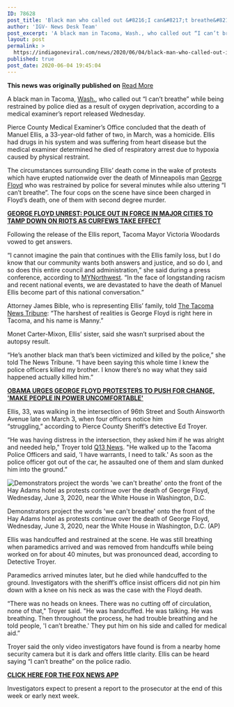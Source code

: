 ```yaml
---
ID: 78628
post_title: 'Black man who called out &#8216;I can&#8217;t breathe&#8217; while being restrained by Tacoma police died from oxygen depriva&#8230;'
author: 'IGV- News Desk Team'
post_excerpt: 'A black man in Tacoma, Wash., who called out “I can’t breathe” while being restrained by police died as a result of oxygen deprivation, according to a medical examiner’s report released Wednesday.Pierce County Medical Examiner’s Office concluded that the death of Manuel Ellis, a 33-year-old father of two, in March, was a homicide. Ellis had&hellip;'
layout: post
permalink: >
  https://indiagoneviral.com/news/2020/06/04/black-man-who-called-out-i-cant-breathe-while-being-restrained-by-tacoma-police-died-from-oxygen-depriva/78628/india-gone-viral/
published: true
post_date: 2020-06-04 19:45:04
---
```

<b>This news was originally published on</b> <a href="https://www.foxnews.com/us/black-tacoma-man-manuel-ellis-i-cant-breathe-police" class="button purchase" rel="nofollow noopener noreferrer" target="_blank">Read More</a> <br/><div><p>A black man in Tacoma, <a href="https://www.foxnews.com/category/us/us-regions/west/washington" target="_blank" rel="noopener noreferrer">Wash.</a>, who called out “I can’t breathe” while being restrained by police died as a result of oxygen deprivation, according to a medical examiner’s report released Wednesday.</p><p>Pierce County Medical Examiner’s Office concluded that the death of Manuel Ellis, a 33-year-old father of two, in March, was a homicide. Ellis had drugs in his system and was suffering from heart disease but the medical examiner determined he died of respiratory arrest due to hypoxia caused by physical restraint.</p><p>The circumstances surrounding Ellis’ death come in the wake of protests which have erupted nationwide over the death of Minneapolis man <a href="https://www.foxnews.com/category/person/george-floyd" target="_blank" rel="noopener noreferrer">George Floyd</a> who was restrained by police for several minutes while also uttering “I can’t breathe”. The four cops on the scene have since been charged in Floyd’s death, one of them with second degree murder.</p><p><strong><a href="https://www.foxnews.com/us/george-floyd-curfews-cities-protests-riots" target="_blank" rel="noopener noreferrer">GEORGE FLOYD UNREST: POLICE OUT IN FORCE IN MAJOR CITIES TO TAMP DOWN ON RIOTS AS CURFEWS TAKE EFFECT</a></strong></p><p>Following the release of the Ellis report, Tacoma Mayor Victoria Woodards vowed to get answers.</p><p>“I cannot imagine the pain that continues with the Ellis family loss, but I do know that our community wants both answers and justice, and so do I, and so does this entire council and administration,” she said during a press conference, according to <a href="https://mynorthwest.com/1916521/tacoma-police-manuel-ellis/" target="_blank" rel="noopener noreferrer">MYNorthwest</a>. “In the face of longstanding racism and recent national events, we are devastated to have the death of Manuel Ellis become part of this national conversation.”</p><p>Attorney James Bible, who is representing Ellis’ family, told <a href="https://www.thenewstribune.com/news/local/article243210681.html" target="_blank" rel="noopener noreferrer">The Tacoma News Tribune</a>: “The harshest of realities is George Floyd is right here in Tacoma, and his name is Manny.”</p><p>Monet Carter-Mixon, Ellis’ sister, said she wasn’t surprised about the autopsy result.</p><p>“He’s another black man that’s been victimized and killed by the police,” she told The News Tribune. “I have been saying this whole time I knew the police officers killed my brother. I know there’s no way what they said happened actually killed him.”</p><p><strong><a href="https://www.foxnews.com/politics/obama-urges-george-floyd-protesters-to-push-for-change-make-people-in-power-uncomfortable" target="_blank" rel="noopener noreferrer">OBAMA URGES GEORGE FLOYD PROTESTERS TO PUSH FOR CHANGE, 'MAKE PEOPLE IN POWER UNCOMFORTABLE'</a></strong></p><p>Ellis, 33, was walking in the intersection of 96th Street and South Ainsworth Avenue late on March 3, when four officers notice him “struggling,” according to Pierce County Sheriff’s detective Ed Troyer.</p><p>“He was having distress in the intersection, they asked him if he was alright and needed help," Troyer told <a href="https://q13fox.com/2020/06/03/manuel-ellis-how-the-death-of-george-floyd-brought-to-light-a-tacoma-man-who-faced-a-similar-fate/" target="_blank" rel="noopener noreferrer">Q13 News</a>. "He walked up to the Tacoma Police Officers and said, 'I have warrants, I need to talk.' As soon as the police officer got out of the car, he assaulted one of them and slam dunked him into the ground.”</p><div source=""><div><picture><source media="(max-width: 767px)" ><source media="(min-width: 767px)" ><img alt="Demonstrators project the words 'we can't breathe' onto the front of the Hay Adams hotel as protests continue over the death of George Floyd, Wednesday, June 3, 2020, near the White House in Washington, D.C." src="https://a57.foxnews.com/static.foxnews.com/foxnews.com/content/uploads/2020/06/640/320/AP20156134091330.jpg?ve=1&tl=1"></img></source></source></picture></div><p>
      Demonstrators project the words 'we can't breathe' onto the front of the Hay Adams hotel as protests continue over the death of George Floyd, Wednesday, June 3, 2020, near the White House in Washington, D.C.
      <span>(AP)</span></p></div><p>Ellis was handcuffed and restrained at the scene. He was still breathing when paramedics arrived and was removed from handcuffs while being worked on for about 40 minutes, but was pronounced dead, according to Detective Troyer.</p><p>Paramedics arrived minutes later, but he died while handcuffed to the ground. Investigators with the sheriff’s office insist officers did not pin him down with a knee on his neck as was the case with the Floyd death.</p><p>“There was no heads on knees. There was no cutting off of circulation, none of that," Troyer said. "He was handcuffed. He was talking. He was breathing. Then throughout the process, he had trouble breathing and he told people, 'I can’t breathe.' They put him on his side and called for medical aid.”</p><p>Troyer said the only video investigators have found is from a nearby home security camera but it is dark and offers little clarity. Ellis can be heard saying “I can’t breathe” on the police radio.</p><p><strong><a href="https://www.foxnews.com/apps-products" target="_blank" rel="noopener noreferrer">CLICK HERE FOR THE FOX NEWS APP</a></strong></p><p>Investigators expect to present a report to the prosecutor at the end of this week or early next week.</p></div>